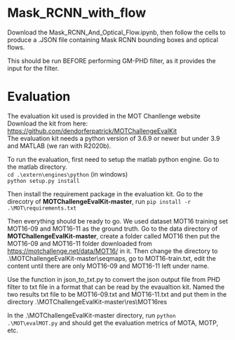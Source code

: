 # Mask_RCNN_with_flow
Download the Mask_RCNN_And_Optical_Flow.ipynb, then follow the cells to produce a .JSON file containing Mask RCNN bounding boxes and optical flows. 

This should be run BEFORE performing GM-PHD filter, as it provides the input for the filter.


# Evaluation
The evaluation kit used is provided in the MOT Chanllenge website  
Download the kit from here: https://github.com/dendorferpatrick/MOTChallengeEvalKit  
The evaluation kit needs a python version of 3.6.9 or newer but under 3.9 and MATLAB (we ran with R2020b).  

To run the evaluation, first need to setup the matlab python engine. Go to the matlab directory.  
`cd .\extern\engines\python` (in windows)  
`python setup.py install`

Then install the requirement package in the evaluation kit. Go to the direcotry of **MOTChallengeEvalKit-master**, run `pip install -r .\MOT\requirements.txt`

Then everything should be ready to go. We used dataset MOT16 training set MOT16-09 and MOT16-11 as the ground truth. Go to the data directory of **MOTChallengeEvalKit-master**, 
create a folder called MOT16 then put the MOT16-09 and MOT16-11 folder downloaded from https://motchallenge.net/data/MOT16/ in it. Then change the directory to .\MOTChallengeEvalKit-master\seqmaps, go to MOT16-train.txt, edit the content until there are only MOT16-09 and MOT16-11 left under name.

Use the function in json_to_txt.py to convert the json output file from PHD filter to txt file in a format that can be read by the evaualtion kit. Named the two results txt file to be MOT16-09.txt and MOT16-11.txt and put them in the directory .\MOTChallengeEvalKit-master\res\MOT16res  

In the .\MOTChallengeEvalKit-master directory, run `python .\MOT\evalMOT.py` and should get the evaluation metrics of MOTA, MOTP, etc.
